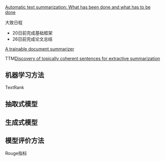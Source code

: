 [Automatic text summarization: What has been done and what has to be done](https://arxiv.org/abs/1904.00688) 

大致日程

- 20日前完成基础框架
- 26日前完成论文总结

[A trainable document summarizer](https://dl.acm.org/citation.cfm?doid=215206.215333)

TTM[Discovery of topically coherent sentences for extractive summarization](https://dl.acm.org/citation.cfm?id=2002472.2002535)

## 机器学习方法

TextRank

## 抽取式模型



## 生成式模型

## 模型评价方法

Rouge指标